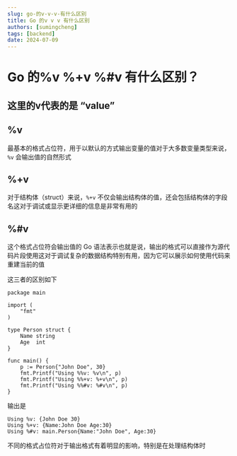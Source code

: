 ```yaml
---
slug: go-的v-v-v-有什么区别
title: Go 的v v v 有什么区别
authors: [sumingcheng]
tags: [backend]
date: 2024-07-09
---
```


# Go 的%v %+v %#v 有什么区别？



 

## 这里的v代表的是 “value”  
## %v  

最基本的格式占位符，用于以默认的方式输出变量的值对于大多数变量类型来说，`%v` 会输出值的自然形式

## %+v  

对于结构体（struct）来说，`%+v` 不仅会输出结构体的值，还会包括结构体的字段名这对于调试或显示更详细的信息是非常有用的

## %#v  

这个格式占位符会输出值的 Go 语法表示也就是说，输出的格式可以直接作为源代码片段使用这对于调试复杂的数据结构特别有用，因为它可以展示如何使用代码来重建当前的值

这三者的区别如下

```
package main
​
import (
    "fmt"
)
​
type Person struct {
    Name string
    Age  int
}
​
func main() {
    p := Person{"John Doe", 30}
    fmt.Printf("Using %%v: %v\n", p)
    fmt.Printf("Using %%+v: %+v\n", p)
    fmt.Printf("Using %%#v: %#v\n", p)
}

```

输出是

```
Using %v: {John Doe 30}
Using %+v: {Name:John Doe Age:30}
Using %#v: main.Person{Name:"John Doe", Age:30}

```

不同的格式占位符对于输出格式有着明显的影响，特别是在处理结构体时